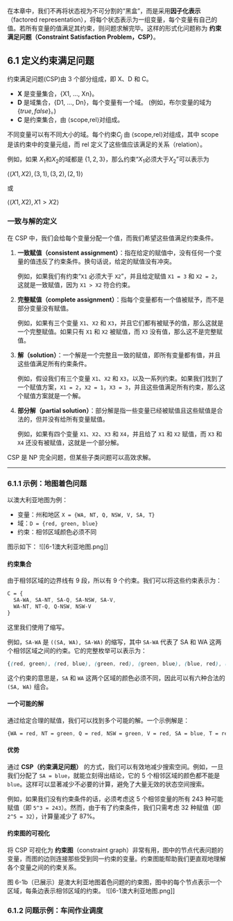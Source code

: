 在本章中，我们不再将状态视为不可分割的“黑盒”，而是采用**因子化表示**（factored representation），将每个状态表示为一组变量，每个变量有自己的值。若所有变量的值满足其约束，则问题求解完毕。这样的形式化问题称为 **约束满足问题（Constraint Satisfaction Problem，CSP）**。

## 6.1 定义约束满足问题

约束满足问题(CSP)由 3 个部分组成，即 X、D 和 C。

- **X** 是变量集合，{X1, …, Xn}。
- **D** 是域集合，{D1, …, Dn}，每个变量有一个域。
(例如，布尔变量的域为{${true}, {false}$}。)
- **C** 是约束集合，由 ⟨scope,rel⟩对组成。

不同变量可以有不同大小的域。每个约束$C_j$ 由 ⟨scope,rel⟩对组成，其中 scope 是该约束中的变量元组，而 rel 定义了这些值应该满足的关系（relation）。

例如，如果 $X_1$和$X_2$的域都是 $\{1, 2, 3\}$，那么约束“$X_1$必须大于$X_2$”可以表示为

$⟨(X1,X2),{(3,1),(3,2),(2,1)}⟩$

或

$⟨(X1,X2),X1>X2⟩$

### 一致与解的定义

在 CSP 中，我们会给每个变量分配一个值，而我们希望这些值满足约束条件。

1. **一致赋值（consistent assignment）**：指在给定的赋值中，没有任何一个变量的值违反了约束条件。换句话说，给定的赋值没有冲突。
    
    例如，如果我们有约束“`X1` 必须大于 `X2`”，并且给定赋值 `X1 = 3` 和 `X2 = 2`，这就是一致赋值，因为 `X1 > X2` 符合约束。
    
2. **完整赋值（complete assignment）**：指每个变量都有一个值被赋予，而不是部分变量没有赋值。
    
    例如，如果有三个变量 `X1`、`X2` 和 `X3`，并且它们都有被赋予的值，那么这就是一个完整赋值。如果只有 `X1` 和 `X2` 被赋值，而 `X3` 没有值，那么这不是完整赋值。
    
3. **解（solution）**：一个解是一个完整且一致的赋值，即所有变量都有值，并且这些值满足所有约束条件。
    
    例如，假设我们有三个变量 `X1`、`X2` 和 `X3`，以及一系列约束。如果我们找到了一个赋值方案，`X1 = 2`，`X2 = 1`，`X3 = 3`，并且这些值满足所有约束，那么这个赋值方案就是一个解。
    
4. **部分解（partial solution）**：部分解是指一些变量已经被赋值且这些赋值是合法的，但并没有给所有变量赋值。
    
    例如，如果有四个变量 `X1`、`X2`、`X3` 和 `X4`，并且给了 `X1` 和 `X2` 赋值，而 `X3` 和 `X4` 还没有被赋值，这就是一个部分解。

CSP 是 NP 完全问题，但某些子类问题可以高效求解。

---
### 6.1.1 示例：地图着色问题

以澳大利亚地图为例：

- 变量：州和地区 `X = {WA, NT, Q, NSW, V, SA, T}`
- 域：`D = {red, green, blue}`
- 约束：相邻区域颜色必须不同

图示如下：
![[6-1澳大利亚地图.png]]
#### 约束集合
由于相邻区域的边界线有 9 段，所以有 9 个约束。我们可以将这些约束表示为：
```scss
C = {
  SA-WA, SA-NT, SA-Q, SA-NSW, SA-V,
  WA-NT, NT-Q, Q-NSW, NSW-V
}
```
这里我们使用了缩写。

例如，`SA-WA` 是 `((SA, WA), SA-WA)` 的缩写，其中 `SA-WA` 代表了 SA 和 WA 这两个相邻区域之间的约束。它的完整枚举可以表示为：
```scss
{(red, green), (red, blue), (green, red), (green, blue), (blue, red), (blue, green)}
```
这个约束的意思是，`SA` 和 `WA` 这两个区域的颜色必须不同，因此可以有六种合法的 `(SA, WA)` 组合。
#### 一个可能的解

通过给定合理的赋值，我们可以找到多个可能的解。一个示例解是：
```scss
{WA = red, NT = green, Q = red, NSW = green, V = red, SA = blue, T = red}
```
#### 优势

通过 **CSP（约束满足问题）** 的方式，我们可以有效地减少搜索空间。例如，一旦我们分配了 `SA = blue`，就能立刻得出结论，它的 5 个相邻区域的颜色都不能是 `blue`。这样可以显著减少不必要的计算，避免了大量无效的状态空间搜索。

例如，如果我们没有约束条件的话，必须考虑这 5 个相邻变量的所有 243 种可能赋值（即 `5^3 = 243`）。然而，由于有了约束条件，我们只需考虑 32 种赋值（即 `2^5 = 32`），计算量减少了 87%。

#### 约束图的可视化

将 CSP 可视化为 **约束图**（constraint graph）非常有用，图中的节点代表问题的变量，而图的边则连接那些受到同一约束的变量。约束图能帮助我们更直观地理解各个变量之间的约束关系。

图 6-1b（已展示）是澳大利亚地图着色问题的约束图，图中的每个节点表示一个区域，每条边表示相邻区域的约束。
![[6-1澳大利亚地图.png]]

### 6.1.2 问题示例：车间作业调度